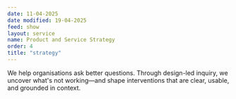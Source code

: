 ```yaml
---
date: 11-04-2025
date modified: 19-04-2025
feed: show
layout: service
name: Product and Service Strategy
order: 4
title: "strategy"
---
```


We help organisations ask better questions. Through design-led inquiry, we uncover what's not working—and shape interventions that are clear, usable, and grounded in context.